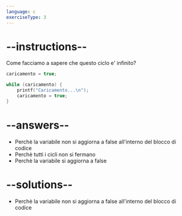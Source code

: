 ```yaml
---
language: c
exerciseType: 3
---
```


# --instructions--

Come facciamo a sapere che questo ciclo e' infinito?
```c
caricamento = true;

while (caricamento) {
    printf("Caricamento...\n");
    caricamento = true;
}
```

# --answers--

- Perchè la variabile non si aggiorna a false all'interno del blocco di codice
- Perchè tutti i cicli non si fermano
- Perchè la variabile si aggiorna a false

# --solutions--

- Perchè la variabile non si aggiorna a false all'interno del blocco di codice
